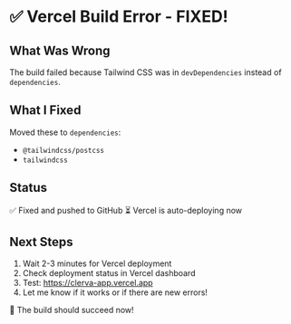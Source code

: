 # ✅ Vercel Build Error - FIXED!

## What Was Wrong
The build failed because Tailwind CSS was in `devDependencies` instead of `dependencies`.

## What I Fixed
Moved these to `dependencies`:
- `@tailwindcss/postcss`
- `tailwindcss`

## Status
✅ Fixed and pushed to GitHub
⏳ Vercel is auto-deploying now

## Next Steps
1. Wait 2-3 minutes for Vercel deployment
2. Check deployment status in Vercel dashboard
3. Test: https://clerva-app.vercel.app
4. Let me know if it works or if there are new errors!

🚀 The build should succeed now!
